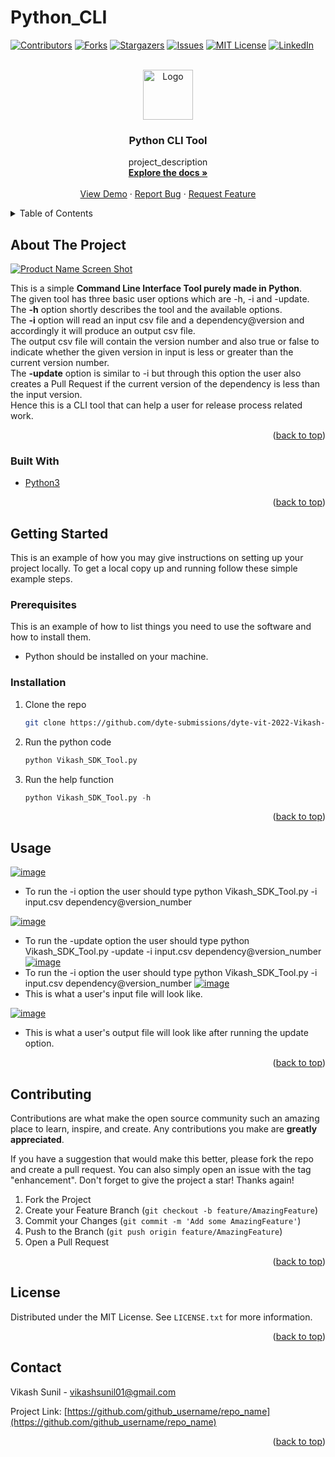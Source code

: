 # Python_CLI
<!-- PROJECT SHIELDS -->
<!--
*** I'm using markdown "reference style" links for readability.
*** Reference links are enclosed in brackets [ ] instead of parentheses ( ).
*** See the bottom of this document for the declaration of the reference variables
*** for contributors-url, forks-url, etc. This is an optional, concise syntax you may use.
*** https://www.markdownguide.org/basic-syntax/#reference-style-links
-->
[![Contributors][contributors-shield]][contributors-url]
[![Forks][forks-shield]][forks-url]
[![Stargazers][stars-shield]][stars-url]
[![Issues][issues-shield]][issues-url]
[![MIT License][license-shield]][license-url]
[![LinkedIn][linkedin-shield]](https://www.linkedin.com/in/vikash-sunil-91174518b/)



<!-- PROJECT LOGO -->
<br />
<div align="center">
  <a href="https://github.com/github_username/repo_name">
    <img src="images/logo.png" alt="Logo" width="80" height="80">
  </a>

<h3 align="center">Python CLI Tool</h3>

  <p align="center">
    project_description
    <br />
    <a href="https://github.com/github_username/repo_name"><strong>Explore the docs »</strong></a>
    <br />
    <br />
    <a href="https://github.com/github_username/repo_name">View Demo</a>
    ·
    <a href="https://github.com/github_username/repo_name/issues">Report Bug</a>
    ·
    <a href="https://github.com/github_username/repo_name/issues">Request Feature</a>
  </p>
</div>



<!-- TABLE OF CONTENTS -->
<details>
  <summary>Table of Contents</summary>
  <ol>
    <li>
      <a href="#about-the-project">About The Project</a>
      <ul>
        <li><a href="#built-with">Built With</a></li>
      </ul>
    </li>
    <li>
      <a href="#getting-started">Getting Started</a>
      <ul>
        <li><a href="#prerequisites">Prerequisites</a></li>
        <li><a href="#installation">Installation</a></li>
      </ul>
    </li>
    <li><a href="#usage">Usage</a></li>
    <li><a href="#contributing">Contributing</a></li>
    <li><a href="#license">License</a></li>
    <li><a href="#contact">Contact</a></li>
  </ol>
</details>



<!-- ABOUT THE PROJECT -->
## About The Project

[![Product Name Screen Shot](https://drive.google.com/uc?export=view&id=1HhmPrvFrLsMUIToE6HX3BKaR6rUOiYYK)](https://drive.google.com/file/d/1HhmPrvFrLsMUIToE6HX3BKaR6rUOiYYK/view?usp=sharing)

This is a simple **Command Line Interface Tool purely made in Python**.  
The given tool has three basic user options which are -h, -i and -update.  
The **-h** option shortly describes the tool and the available options.  
The **-i** option will read an input csv file and a dependency@version and accordingly it will produce an output csv file.  
The output csv file will contain the version number and also true or false to indicate whether the given version in input is less or greater than the current version number.  
The **-update** option is similar to -i but through this option the user also creates a Pull Request if the current version of the dependency is less than the input version.  
Hence this is a CLI tool that can help a user for release process related work.  

<p align="right">(<a href="#top">back to top</a>)</p>



### Built With

* [Python3](https://python.org/)

<p align="right">(<a href="#top">back to top</a>)</p>



<!-- GETTING STARTED -->
## Getting Started

This is an example of how you may give instructions on setting up your project locally.
To get a local copy up and running follow these simple example steps.

### Prerequisites

This is an example of how to list things you need to use the software and how to install them.
* Python should be installed on your machine.


### Installation

1. Clone the repo
   ```sh
   git clone https://github.com/dyte-submissions/dyte-vit-2022-Vikash-techie.git
   ```
2. Run the python code
   ```py
   python Vikash_SDK_Tool.py
   ```
3. Run the help function
   ```py
   python Vikash_SDK_Tool.py -h
   ```

<p align="right">(<a href="#top">back to top</a>)</p>



<!-- USAGE EXAMPLES -->
## Usage
[![image](https://drive.google.com/uc?export=view&id=1M4VbETXo1eqH1iFB8o4Jt485ucykvacN)](https://drive.google.com/file/d/1M4VbETXo1eqH1iFB8o4Jt485ucykvacN/view?usp=sharing)  
* To run the -i option the user should type python Vikash_SDK_Tool.py -i input.csv dependency@version_number  

[![image](https://drive.google.com/uc?export=view&id=18u20puMD60m-1pY7_GOOxIzqD7lI72mt)](https://drive.google.com/file/d/18u20puMD60m-1pY7_GOOxIzqD7lI72mt/view?usp=sharing)
* To run the -update option the user should type python Vikash_SDK_Tool.py -update -i input.csv dependency@version_number  
[![image](https://drive.google.com/uc?export=view&id=1M4VbETXo1eqH1iFB8o4Jt485ucykvacN)](https://drive.google.com/file/d/1M4VbETXo1eqH1iFB8o4Jt485ucykvacN/view?usp=sharing)  
* To run the -i option the user should type python Vikash_SDK_Tool.py -i input.csv dependency@version_number 
[![image](https://drive.google.com/uc?export=view&id=1g9asgmK7BFC8HJpkfok1t34qzfX0ThBS)](https://drive.google.com/file/d/1g9asgmK7BFC8HJpkfok1t34qzfX0ThBS/view?usp=sharing)  
* This is what a user's input file will look like.  

[![image](https://drive.google.com/uc?export=view&id=1IJ-zycx0iifLUEo2-8eKJQYoS_cDX9wi)](https://drive.google.com/file/d/1IJ-zycx0iifLUEo2-8eKJQYoS_cDX9wi/view?usp=sharing)  
* This is what a user's output file will look like after running the update option.  

<p align="right">(<a href="#top">back to top</a>)</p>





<!-- CONTRIBUTING -->
## Contributing

Contributions are what make the open source community such an amazing place to learn, inspire, and create. Any contributions you make are **greatly appreciated**.

If you have a suggestion that would make this better, please fork the repo and create a pull request. You can also simply open an issue with the tag "enhancement".
Don't forget to give the project a star! Thanks again!

1. Fork the Project
2. Create your Feature Branch (`git checkout -b feature/AmazingFeature`)
3. Commit your Changes (`git commit -m 'Add some AmazingFeature'`)
4. Push to the Branch (`git push origin feature/AmazingFeature`)
5. Open a Pull Request

<p align="right">(<a href="#top">back to top</a>)</p>



<!-- LICENSE -->
## License

Distributed under the MIT License. See `LICENSE.txt` for more information.

<p align="right">(<a href="#top">back to top</a>)</p>



<!-- CONTACT -->
## Contact

Vikash Sunil -  vikashsunil01@gmail.com

Project Link: [https://github.com/github_username/repo_name](https://github.com/github_username/repo_name)

<p align="right">(<a href="#top">back to top</a>)</p>





<!-- MARKDOWN LINKS & IMAGES -->
<!-- https://www.markdownguide.org/basic-syntax/#reference-style-links -->
[contributors-shield]: https://img.shields.io/github/contributors/github_username/repo_name.svg?style=for-the-badge
[contributors-url]: https://github.com/github_username/repo_name/graphs/contributors
[forks-shield]: https://img.shields.io/github/forks/github_username/repo_name.svg?style=for-the-badge
[forks-url]: https://github.com/github_username/repo_name/network/members
[stars-shield]: https://img.shields.io/github/stars/github_username/repo_name.svg?style=for-the-badge
[stars-url]: https://github.com/github_username/repo_name/stargazers
[issues-shield]: https://img.shields.io/github/issues/github_username/repo_name.svg?style=for-the-badge
[issues-url]: https://github.com/github_username/repo_name/issues
[license-shield]: https://img.shields.io/github/license/github_username/repo_name.svg?style=for-the-badge
[license-url]: https://github.com/github_username/repo_name/blob/master/LICENSE.txt
[linkedin-shield]: https://img.shields.io/badge/-LinkedIn-black.svg?style=for-the-badge&logo=linkedin&colorB=555
[linkedin-url]: https://linkedin.com/in/linkedin_username
[product-screenshot]: images/screenshot.png
